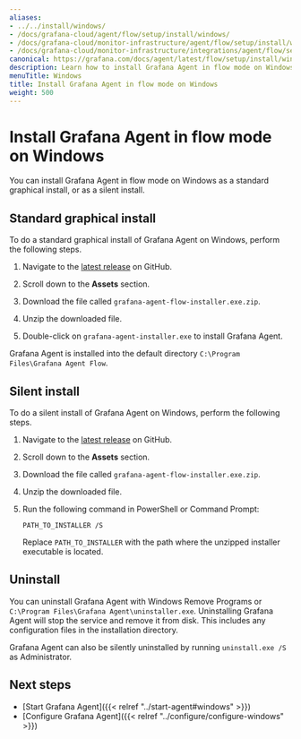 ```yaml
---
aliases:
- ../../install/windows/
- /docs/grafana-cloud/agent/flow/setup/install/windows/
- /docs/grafana-cloud/monitor-infrastructure/agent/flow/setup/install/windows/
- /docs/grafana-cloud/monitor-infrastructure/integrations/agent/flow/setup/install/windows/
canonical: https://grafana.com/docs/agent/latest/flow/setup/install/windows/
description: Learn how to install Grafana Agent in flow mode on Windows
menuTitle: Windows
title: Install Grafana Agent in flow mode on Windows
weight: 500
---
```


# Install Grafana Agent in flow mode on Windows

You can install Grafana Agent in flow mode on Windows as a standard graphical install, or as a silent install.

## Standard graphical install

To do a standard graphical install of Grafana Agent on Windows, perform the following steps.

1. Navigate to the [latest release][latest] on GitHub.

1. Scroll down to the **Assets** section.

1. Download the file called `grafana-agent-flow-installer.exe.zip`.

1. Unzip the downloaded file.

1. Double-click on `grafana-agent-installer.exe` to install Grafana Agent.

Grafana Agent is installed into the default directory `C:\Program Files\Grafana Agent Flow`.

[latest]: https://github.com/grafana/agent/releases/latest

## Silent install

To do a silent install of Grafana Agent on Windows, perform the following steps.

1. Navigate to the [latest release][latest] on GitHub.

1. Scroll down to the **Assets** section.

1. Download the file called `grafana-agent-flow-installer.exe.zip`.

1. Unzip the downloaded file.

1. Run the following command in PowerShell or Command Prompt:

   ```shell
   PATH_TO_INSTALLER /S
   ```

   Replace `PATH_TO_INSTALLER` with the path where the unzipped installer executable is located.

[latest]: https://github.com/grafana/agent/releases/latest

## Uninstall

You can uninstall Grafana Agent with Windows Remove Programs or `C:\Program Files\Grafana Agent\uninstaller.exe`. Uninstalling Grafana Agent will stop the service and remove it from disk. This includes any configuration files in the installation directory. 

Grafana Agent can also be silently uninstalled by running `uninstall.exe /S` as Administrator.

## Next steps

- [Start Grafana Agent]({{< relref "../start-agent#windows" >}})
- [Configure Grafana Agent]({{< relref "../configure/configure-windows" >}})
